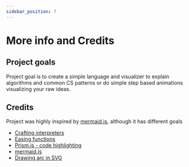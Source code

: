 ```yaml
---
sidebar_position: 7
---
```


# More info and Credits

## Project goals

Project goal is to create a simple language and visualizer to explain algorithms and common CS patterns
or do simple step based animations visualizing your raw ideas.

## Credits

Project was highly inspired by [mermaid.js](https://mermaid.js.org/), although it has different goals

- [Crafting interpreters](https://craftinginterpreters.com/)
- [Easing functions](https://gizma.com/easing/)
- [Prism.js - code highlighting](https://prismjs.com/)
- [mermaid.js](https://mermaid.js.org/)
- [Drawing arc in SVG](http://xahlee.info/js/svg_circle_arc.html)
